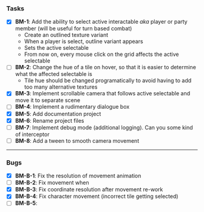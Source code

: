 ### Tasks

- [X] **BM-1**: Add the ability to select active interactable *aka* player or party member (will be useful for turn based combat)
    - Create an outlined texture variant
    - When a player is select, outline variant appears
    - Sets the active selectable
    - From now on, every mouse click on the grid affects the active selectable
- [ ] **BM-2**: Change the hue of a tile on hover, so that it is easier to
  determine what the affected selectable is
    - Tile hue should be changed programatically to avoid having to add
      too many alternative textures
- [X] **BM-3**: Implement scrollable camera that follows active selectable and move it to separate
scene
- [ ] **BM-4**: Implement a rudimentary dialogue box
- [X] **BM-5**: Add documentation project
- [X] **BM-6**: Rename project files
- [ ] **BM-7**: Implement debug mode (additional logging). Can you some kind of interceptor
- [ ] **BM-8**: Add a tween to smooth camera movement

---

### Bugs

- [X] **BM-B-1**: Fix the resolution of movement animation
- [ ] **BM-B-2**: Fix movement when 
- [X] **BM-B-3**: Fix coordinate resolution after movement re-work
- [X] **BM-B-4**: Fix character movement (incorrect tile getting selected)
- [ ] **BM-B-5**: 